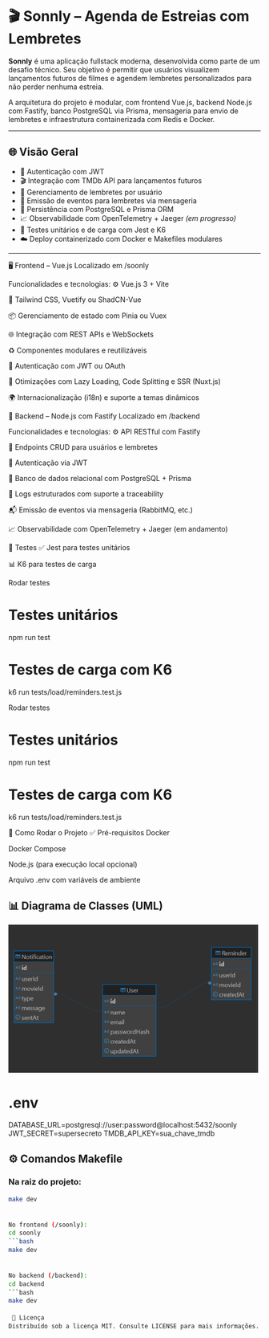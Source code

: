 # 🎬 Sonnly – Agenda de Estreias com Lembretes

**Sonnly** é uma aplicação fullstack moderna, desenvolvida como parte de um desafio técnico. Seu objetivo é permitir que usuários visualizem lançamentos futuros de filmes e agendem lembretes personalizados para não perder nenhuma estreia.

A arquitetura do projeto é modular, com frontend Vue.js, backend Node.js com Fastify, banco PostgreSQL via Prisma, mensageria para envio de lembretes e infraestrutura containerizada com Redis e Docker.

---

## 🌐 Visão Geral

- 🔐 Autenticação com JWT
- 🎬 Integração com TMDb API para lançamentos futuros
- 🧠 Gerenciamento de lembretes por usuário
- 📨 Emissão de eventos para lembretes via mensageria
- 💾 Persistência com PostgreSQL e Prisma ORM
- 📈 Observabilidade com OpenTelemetry + Jaeger *(em progresso)*
- 🧪 Testes unitários e de carga com Jest e K6
- ☁️ Deploy containerizado com Docker e Makefiles modulares

---

🖥️ Frontend – Vue.js
Localizado em /soonly

Funcionalidades e tecnologias:
⚙️ Vue.js 3 + Vite

🎨 Tailwind CSS, Vuetify ou ShadCN-Vue

📦 Gerenciamento de estado com Pinia ou Vuex

🌐 Integração com REST APIs e WebSockets

♻️ Componentes modulares e reutilizáveis

🔐 Autenticação com JWT ou OAuth

🚀 Otimizações com Lazy Loading, Code Splitting e SSR (Nuxt.js)

🌍 Internacionalização (i18n) e suporte a temas dinâmicos

🔧 Backend – Node.js com Fastify
Localizado em /backend

Funcionalidades e tecnologias:
⚙️ API RESTful com Fastify

📄 Endpoints CRUD para usuários e lembretes

🔐 Autenticação via JWT

💾 Banco de dados relacional com PostgreSQL + Prisma

🧾 Logs estruturados com suporte a traceability

📬 Emissão de eventos via mensageria (RabbitMQ, etc.)

📈 Observabilidade com OpenTelemetry + Jaeger (em andamento)

🧪 Testes
✅ Jest para testes unitários

📊 K6 para testes de carga

Rodar testes

# Testes unitários
npm run test

# Testes de carga com K6
k6 run tests/load/reminders.test.js

Rodar testes
# Testes unitários
npm run test

# Testes de carga com K6
k6 run tests/load/reminders.test.js

🐳 Como Rodar o Projeto
✅ Pré-requisitos
Docker

Docker Compose

Node.js (para execução local opcional)

Arquivo .env com variáveis de ambiente


## 📊 Diagrama de Classes (UML)

![Diagrama de Classe](./diagrama_classe.png)


# .env
DATABASE_URL=postgresql://user:password@localhost:5432/soonly
JWT_SECRET=supersecreto
TMDB_API_KEY=sua_chave_tmdb


## ⚙️ Comandos Makefile

### Na raiz do projeto:

```bash
make dev


No frontend (/soonly):
cd soonly
```bash
make dev


No backend (/backend):
cd backend
```bash
make dev

 📄 Licença
Distribuído sob a licença MIT. Consulte LICENSE para mais informações.